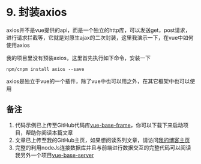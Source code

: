# 9. 封装axios

axios并不是vue提供的api，而是一个独立的http库，可以发送get，post请求，进行请求拦截等，它就是对原生ajax的二次封装，这里我演示一下，在vue中如何使用axios

我的项目里没有预装axios，这里首先执行如下命令，安装一下
```
npm/cnpm install axios --save
```
axios是独立于vue的一个插件，除了vue中也可以用之外，在其它框架中也可以使用

## 备注
1. 代码示例已上传至GitHub代码库[vue-base-frame](https://github.com/darenone/vue-base-frame)，你可以下载下来启动项目，帮助你阅读本篇文章
2. 文章已上传至我的GitHub主页，如果想阅读系列文章，请访问[我的博客主页](https://darenone.github.io/zongqiang-bookmarks/)
3. 完整的利用nodeJs连接数据库并且与前端进行数据交互的完整代码可以阅读我另外一个项目[vue-base-server](https://github.com/darenone/vue-base-server)


